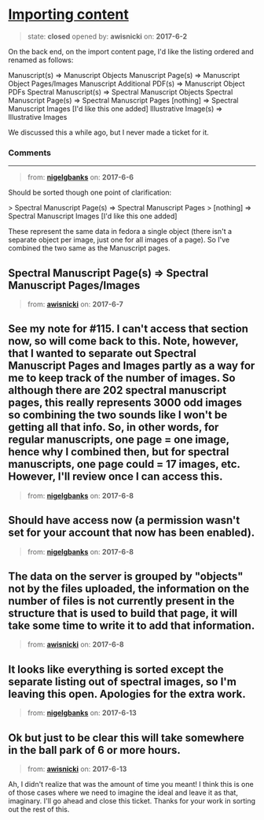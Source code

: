 # [Importing content](https://github.com/livingstoneonline/livingstoneonline/issues/134)

> state: **closed** opened by: **awisnicki** on: **2017-6-2**

On the back end, on the import content page, I&#x27;d like the listing ordered and renamed as follows:

Manuscript(s) &#x3D;&gt; Manuscript Objects
Manuscript Page(s) &#x3D;&gt; Manuscript Object Pages/Images
Manuscript Additional PDF(s) &#x3D;&gt; Manuscript Object PDFs
Spectral Manuscript(s) &#x3D;&gt; Spectral Manuscript Objects
Spectral Manuscript Page(s) &#x3D;&gt; Spectral Manuscript Pages
[nothing] &#x3D;&gt; Spectral Manuscript Images [I&#x27;d like this one added]
Illustrative Image(s) &#x3D;&gt; Illustrative Images

We discussed this a while ago, but I never made a ticket for it.

### Comments

---
> from: [**nigelgbanks**](https://github.com/livingstoneonline/livingstoneonline/issues/134#issuecomment-306591324) on: **2017-6-6**

Should be sorted though one point of clarification:

&gt; Spectral Manuscript Page(s) &#x3D;&gt; Spectral Manuscript Pages
&gt; [nothing] &#x3D;&gt; Spectral Manuscript Images [I&#x27;d like this one added]

These represent the same data in fedora a single object (there isn&#x27;t a separate object per image, just one for all images of a page). So I&#x27;ve combined the two same as the Manuscript pages.

Spectral Manuscript Page(s) &#x3D;&gt; Spectral Manuscript Pages/Images
---
> from: [**awisnicki**](https://github.com/livingstoneonline/livingstoneonline/issues/134#issuecomment-306938267) on: **2017-6-7**

See my note for #115. I can&#x27;t access that section now, so will come back to this. Note, however, that I wanted to separate out Spectral Manuscript Pages and Images partly as a way for me to keep track of the number of images. So although there are 202 spectral manuscript pages, this really represents 3000 odd images so combining the two sounds like I won&#x27;t be getting all that info. So, in other words, for regular manuscripts, one page &#x3D; one image, hence why I combined then, but for spectral manuscripts, one page could &#x3D; 17 images, etc. However, I&#x27;ll review once I can access this.
---
> from: [**nigelgbanks**](https://github.com/livingstoneonline/livingstoneonline/issues/134#issuecomment-307185664) on: **2017-6-8**

Should have access now (a permission wasn&#x27;t set for your account that now has been enabled).
---
> from: [**nigelgbanks**](https://github.com/livingstoneonline/livingstoneonline/issues/134#issuecomment-307185930) on: **2017-6-8**

The data on the server is grouped by &quot;objects&quot; not by the files uploaded, the information on the number of files is not currently present in the structure that is used to build that page, it will take some time to write it to add that information.
---
> from: [**awisnicki**](https://github.com/livingstoneonline/livingstoneonline/issues/134#issuecomment-307236201) on: **2017-6-8**

It looks like everything is sorted except the separate listing out of spectral images, so I&#x27;m leaving this open. Apologies for the extra work.
---
> from: [**nigelgbanks**](https://github.com/livingstoneonline/livingstoneonline/issues/134#issuecomment-308156691) on: **2017-6-13**

Ok but just to be clear this will take somewhere in the ball park of 6 or more hours.
---
> from: [**awisnicki**](https://github.com/livingstoneonline/livingstoneonline/issues/134#issuecomment-308167271) on: **2017-6-13**

Ah, I didn&#x27;t realize that was the amount of time you meant! I think this is one of those cases where we need to imagine the ideal and leave it as that, imaginary. I&#x27;ll go ahead and close this ticket. Thanks for your work in sorting out the rest of this.
